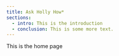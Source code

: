 ```yaml
---
title: Ask Holly How*
sections:
  - intro: This is the introduction
  - conclusion: This is some more text.
---
```

This is the home page
